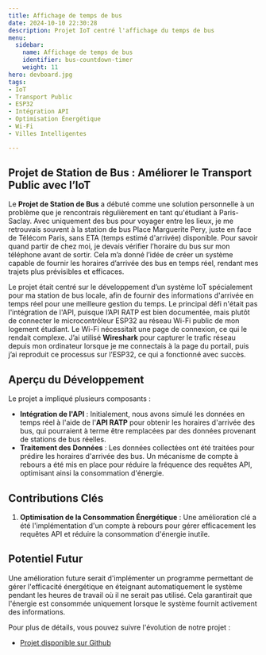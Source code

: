 ```yaml
---
title: Affichage de temps de bus  
date: 2024-10-10 22:30:28  
description: Projet IoT centré l'affichage du temps de bus
menu:  
  sidebar:  
    name: Affichage de temps de bus
    identifier: bus-countdown-timer  
    weight: 11  
hero: devboard.jpg  
tags:
- IoT
- Transport Public
- ESP32
- Intégration API
- Optimisation Énergétique
- Wi-Fi
- Villes Intelligentes

---
```


## Projet de Station de Bus : Améliorer le Transport Public avec l’IoT

Le **Projet de Station de Bus** a débuté comme une solution personnelle à un problème que je rencontrais régulièrement en tant qu'étudiant à Paris-Saclay. Avec uniquement des bus pour voyager entre les lieux, je me retrouvais souvent à la station de bus Place Marguerite Pery, juste en face de Télécom Paris, sans ETA (temps estimé d'arrivée) disponible. Pour savoir quand partir de chez moi, je devais vérifier l’horaire du bus sur mon téléphone avant de sortir. Cela m’a donné l’idée de créer un système capable de fournir les horaires d’arrivée des bus en temps réel, rendant mes trajets plus prévisibles et efficaces.

Le projet était centré sur le développement d’un système IoT spécialement pour ma station de bus locale, afin de fournir des informations d'arrivée en temps réel pour une meilleure gestion du temps. Le principal défi n'était pas l'intégration de l'API, puisque l’API RATP est bien documentée, mais plutôt de connecter le microcontrôleur ESP32 au réseau Wi-Fi public de mon logement étudiant. Le Wi-Fi nécessitait une page de connexion, ce qui le rendait complexe. J’ai utilisé **Wireshark** pour capturer le trafic réseau depuis mon ordinateur lorsque je me connectais à la page du portail, puis j’ai reproduit ce processus sur l’ESP32, ce qui a fonctionné avec succès.

## Aperçu du Développement

Le projet a impliqué plusieurs composants :
- **Intégration de l'API** : Initialement, nous avons simulé les données en temps réel à l'aide de l'**API RATP** pour obtenir les horaires d'arrivée des bus, qui pourraient à terme être remplacées par des données provenant de stations de bus réelles.
- **Traitement des Données** : Les données collectées ont été traitées pour prédire les horaires d'arrivée des bus. Un mécanisme de compte à rebours a été mis en place pour réduire la fréquence des requêtes API, optimisant ainsi la consommation d'énergie.

## Contributions Clés

1. **Optimisation de la Consommation Énergétique** : Une amélioration clé a été l'implémentation d'un compte à rebours pour gérer efficacement les requêtes API et réduire la consommation d'énergie inutile.

## Potentiel Futur

Une amélioration future serait d'implémenter un programme permettant de gérer l'efficacité énergétique en éteignant automatiquement le système pendant les heures de travail où il ne serait pas utilisé. Cela garantirait que l'énergie est consommée uniquement lorsque le système fournit activement des informations.

Pour plus de détails, vous pouvez suivre l'évolution de notre projet :  
- [Projet disponible sur Github](https://github.com/MarcChen/affichage-temps-bus-ratp)
